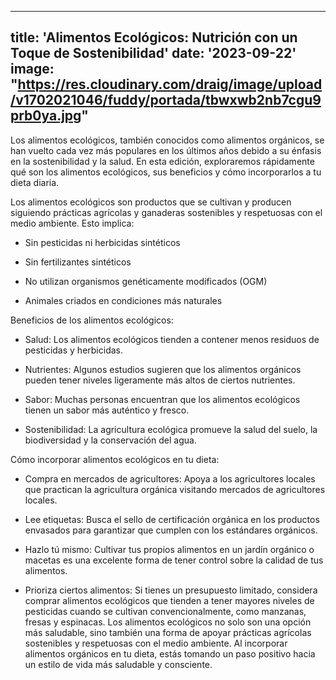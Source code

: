 ---
title: 'Alimentos Ecológicos: Nutrición con un Toque de Sostenibilidad'
date: '2023-09-22'
image: "https://res.cloudinary.com/draig/image/upload/v1702021046/fuddy/portada/tbwxwb2nb7cgu9prb0ya.jpg"
----


 

Los alimentos ecológicos, también conocidos como alimentos orgánicos, se han vuelto cada vez más populares en los últimos años debido a su énfasis en la sostenibilidad y la salud.
En esta edición, exploraremos rápidamente qué son los alimentos ecológicos, sus beneficios y cómo incorporarlos a tu dieta diaria.


Los alimentos ecológicos son productos que se cultivan y producen siguiendo prácticas agrícolas y ganaderas sostenibles y respetuosas con el medio ambiente.
Esto implica:

- Sin pesticidas ni herbicidas sintéticos

- Sin fertilizantes sintéticos

- No utilizan organismos genéticamente modificados (OGM)

- Animales criados en condiciones más naturales

 
Beneficios de los alimentos ecológicos:

- Salud: Los alimentos ecológicos tienden a contener menos residuos de pesticidas y herbicidas.

- Nutrientes: Algunos estudios sugieren que los alimentos orgánicos pueden tener niveles ligeramente más altos de ciertos nutrientes.

- Sabor: Muchas personas encuentran que los alimentos ecológicos tienen un sabor más auténtico y fresco.

- Sostenibilidad: La agricultura ecológica promueve la salud del suelo, la biodiversidad y la conservación del agua.
 

Cómo incorporar alimentos ecológicos en tu dieta:

- Compra en mercados de agricultores: Apoya a los agricultores locales que practican la agricultura orgánica visitando mercados de agricultores locales.

- Lee etiquetas: Busca el sello de certificación orgánica en los productos envasados para garantizar que cumplen con los estándares orgánicos.

- Hazlo tú mismo: Cultivar tus propios alimentos en un jardín orgánico o macetas es una excelente forma de tener control sobre la calidad de tus alimentos.

- Prioriza ciertos alimentos: Si tienes un presupuesto limitado, considera comprar alimentos ecológicos que tienden a tener mayores niveles de pesticidas cuando se cultivan convencionalmente, como manzanas, fresas y espinacas.
Los alimentos ecológicos no solo son una opción más saludable, sino también una forma de apoyar prácticas agrícolas sostenibles y respetuosas con el medio ambiente. Al incorporar alimentos orgánicos en tu dieta, estás tomando un paso positivo hacia un estilo de vida más saludable y consciente.